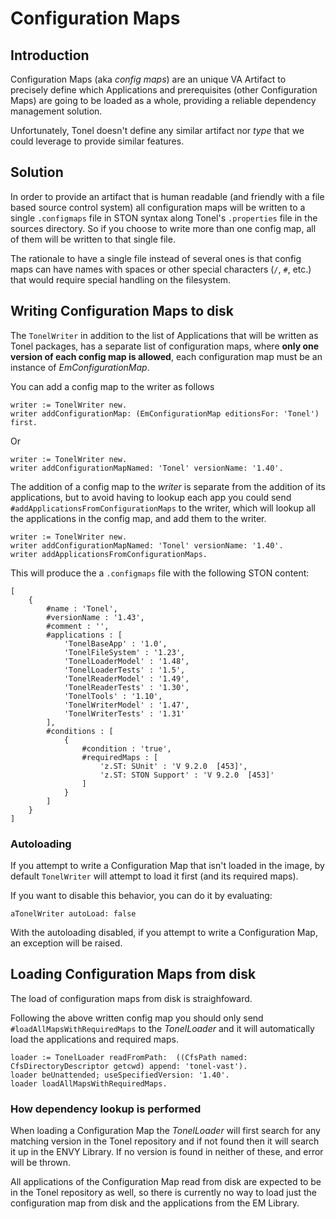 # Configuration Maps

## Introduction

Configuration Maps (aka _config maps_) are an unique VA Artifact to precisely define which Applications and prerequisites (other Configuration Maps) are going to be loaded as a whole, providing a reliable dependency management solution.

Unfortunately, Tonel doesn't define any similar artifact nor _type_ that we could leverage to provide similar features.

## Solution

In order to provide an artifact that is human readable (and friendly with a file based source control system) all configuration maps will be written to a single `.configmaps` file in STON syntax along Tonel's `.properties` file in the sources directory. So if you choose to write more than one config map, all of them will be written to that single file.

The rationale to have a single file instead of several ones is that config maps can have names with spaces or other special characters (`/`, `#`, etc.) that would require special handling on the filesystem. 

## Writing Configuration Maps to disk

The `TonelWriter` in addition to the list of Applications that will be written as Tonel packages, has a separate list of configuration maps, where **only one version of each config map is allowed**, each configuration map must be an instance of _EmConfigurationMap_.

You can add a config map to the writer as follows
```smalltalk
writer := TonelWriter new.
writer addConfigurationMap: (EmConfigurationMap editionsFor: 'Tonel') first.
```
Or
```smalltalk
writer := TonelWriter new.
writer addConfigurationMapNamed: 'Tonel' versionName: '1.40'.
```

The addition of a config map to the _writer_ is separate from the addition of its applications, but to avoid having to lookup each app you could send `#addApplicationsFromConfigurationMaps` to the writer, which will lookup all the applications in the config map, and add them to the writer.

```smalltalk
writer := TonelWriter new.
writer addConfigurationMapNamed: 'Tonel' versionName: '1.40'.
writer addApplicationsFromConfigurationMaps.
```

This will produce the a `.configmaps` file with the following STON content:

```smalltalk
[
	{
		#name : 'Tonel',
		#versionName : '1.43',
		#comment : '',
		#applications : [
			'TonelBaseApp' : '1.0',
			'TonelFileSystem' : '1.23',
			'TonelLoaderModel' : '1.48',
			'TonelLoaderTests' : '1.5',
			'TonelReaderModel' : '1.49',
			'TonelReaderTests' : '1.30',
			'TonelTools' : '1.10',
			'TonelWriterModel' : '1.47',
			'TonelWriterTests' : '1.31'
		],
		#conditions : [
			{
				#condition : 'true',
				#requiredMaps : [
					'z.ST: SUnit' : 'V 9.2.0  [453]',
					'z.ST: STON Support' : 'V 9.2.0  [453]'
				]
			}
		]
	}
]
```

### Autoloading

If you attempt to write a Configuration Map that isn't loaded in the image, by default `TonelWriter` will attempt to load it first (and its required maps).

If you want to disable this behavior, you can do it by evaluating:
```smalltalk
aTonelWriter autoLoad: false
```

With the autoloading disabled, if you attempt to write a Configuration Map, an exception will be raised.


## Loading Configuration Maps from disk

The load of configuration maps from disk is straighfoward.

Following the above written config map you should only send `#loadAllMapsWithRequiredMaps` to the _TonelLoader_ and it will automatically load the applications and required maps.

```smalltalk
loader := TonelLoader readFromPath:  ((CfsPath named: CfsDirectoryDescriptor getcwd) append: 'tonel-vast').
loader beUnattended; useSpecifiedVersion: '1.40'.
loader loadAllMapsWithRequiredMaps.
```

### How dependency lookup is performed

When loading a Configuration Map the _TonelLoader_ will first search for any matching version in the Tonel repository and if not found then it will search it up in the ENVY Library. If no version is found in neither of these, and error will be thrown.

All applications of the Configuration Map read from disk are expected to be in the Tonel repository as well, so there is currently no way to load just the configuration map from disk and the applications from the EM Library.